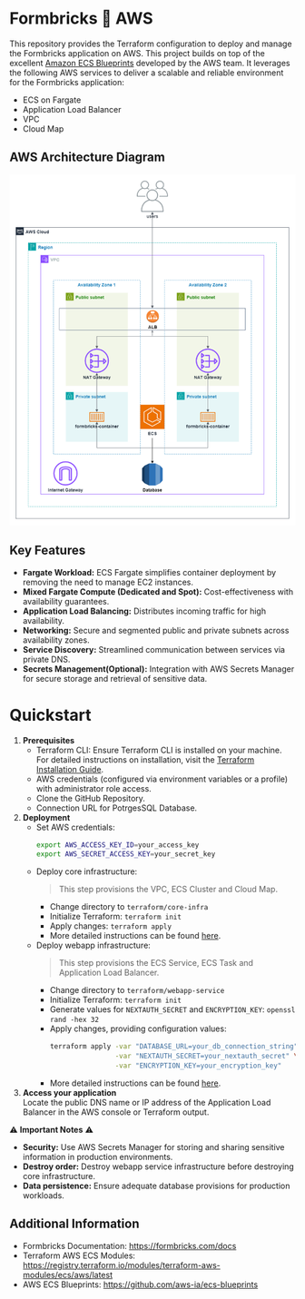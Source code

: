 # Formbricks 🤝 AWS
This repository provides the Terraform configuration to deploy and manage the Formbricks application on AWS. This project builds on top of the excellent [Amazon ECS Blueprints](https://github.com/aws-ia/ecs-blueprints) developed by the AWS team. It leverages the following AWS services to deliver a scalable and reliable environment for the Formbricks application:
- ECS on Fargate
- Application Load Balancer
- VPC
- Cloud Map

## AWS Architecture Diagram
![AWS Architecture Diagram](./images/formbricks_aws_architecture.png)

## Key Features
* **Fargate Workload:** ECS Fargate simplifies container deployment by removing the need to manage EC2 instances.
* **Mixed Fargate Compute (Dedicated and Spot):** Cost-effectiveness with availability guarantees.
* **Application Load Balancing:** Distributes incoming traffic for high availability.
* **Networking:** Secure and segmented public and private subnets across availability zones.
* **Service Discovery:** Streamlined communication between services via private DNS.
* **Secrets Management(Optional):** Integration with AWS Secrets Manager for secure storage and retrieval of sensitive data.

# Quickstart
1. **Prerequisites**
   * Terraform CLI: Ensure Terraform CLI is installed on your machine. For detailed instructions on installation, visit the [Terraform Installation Guide](https://developer.hashicorp.com/terraform/tutorials/aws-get-started/install-cli).
   * AWS credentials (configured via environment variables or a profile) with administrator role access.
   * Clone the GitHub Repository.
   * Connection URL for PotrgesSQL Database.
2. **Deployment**
   * Set AWS credentials:
       ```bash
       export AWS_ACCESS_KEY_ID=your_access_key
       export AWS_SECRET_ACCESS_KEY=your_secret_key
       ```
   * Deploy core infrastructure:
      > This step provisions the VPC, ECS Cluster and Cloud Map. 
      * Change directory to `terraform/core-infra`
      * Initialize Terraform: `terraform init`
      * Apply changes:  `terraform apply`
      * More detailed instructions can be found [here](./terraform/core-infra/README.md).
   * Deploy webapp infrastructure:
      > This step provisions the ECS Service, ECS Task and Application Load Balancer. 
      * Change directory to `terraform/webapp-service`
      * Initialize Terraform: `terraform init`
      * Generate values for `NEXTAUTH_SECRET` and `ENCRYPTION_KEY`: `openssl rand -hex 32`
      * Apply changes, providing configuration values:
           ```bash
           terraform apply -var "DATABASE_URL=your_db_connection_string" \
                           -var "NEXTAUTH_SECRET=your_nextauth_secret" \
                           -var "ENCRYPTION_KEY=your_encryption_key"
           ```
      * More detailed instructions can be found [here](./terraform/webapp-service/README.md).       
3. **Access your application**  
Locate the public DNS name or IP address of the Application Load Balancer in the AWS console or Terraform output.

  :warning: **Important Notes** :warning:
  * **Security:** Use AWS Secrets Manager for storing and sharing sensitive information in production environments.
  * **Destroy order:** Destroy webapp service infrastructure before destroying core infrastructure. 
  * **Data persistence:** Ensure adequate database provisions for production workloads.

## Additional Information

* Formbricks Documentation: https://formbricks.com/docs
* Terraform AWS ECS Modules: https://registry.terraform.io/modules/terraform-aws-modules/ecs/aws/latest
* AWS ECS Blueprints: https://github.com/aws-ia/ecs-blueprints
